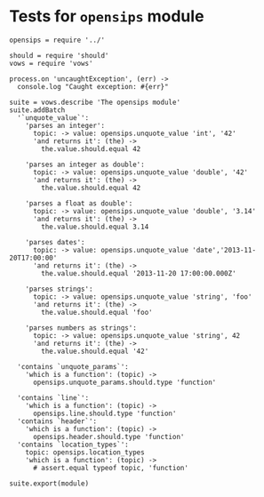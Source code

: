 Tests for `opensips` module
===========================

    opensips = require '../'

    should = require 'should'
    vows = require 'vows'

    process.on 'uncaughtException', (err) ->
      console.log "Caught exception: #{err}"

    suite = vows.describe 'The opensips module'
    suite.addBatch
      '`unquote_value`':
        'parses an integer':
          topic: -> value: opensips.unquote_value 'int', '42'
          'and returns it': (the) ->
            the.value.should.equal 42

        'parses an integer as double':
          topic: -> value: opensips.unquote_value 'double', '42'
          'and returns it': (the) ->
            the.value.should.equal 42

        'parses a float as double':
          topic: -> value: opensips.unquote_value 'double', '3.14'
          'and returns it': (the) ->
            the.value.should.equal 3.14

        'parses dates':
          topic: -> value: opensips.unquote_value 'date','2013-11-20T17:00:00'
          'and returns it': (the) ->
            the.value.should.equal '2013-11-20 17:00:00.000Z'

        'parses strings':
          topic: -> value: opensips.unquote_value 'string', 'foo'
          'and returns it': (the) ->
            the.value.should.equal 'foo'

        'parses numbers as strings':
          topic: -> value: opensips.unquote_value 'string', 42
          'and returns it': (the) ->
            the.value.should.equal '42'

      'contains `unquote_params`':
        'which is a function': (topic) ->
          opensips.unquote_params.should.type 'function'

      'contains `line`':
        'which is a function': (topic) ->
          opensips.line.should.type 'function'
      'contains `header`':
        'which is a function': (topic) ->
          opensips.header.should.type 'function'
      'contains `location_types`':
        topic: opensips.location_types
        'which is a function': (topic) ->
          # assert.equal typeof topic, 'function'

    suite.export(module)
